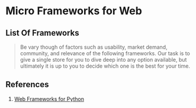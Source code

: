 # Micro Frameworks for Web

## List Of Frameworks

> Be vary though of factors such as usability, market demand, community, and relevance of the following frameworks. Our task is to give a single store for you to dive deep into any option available, but ultimately it is up to you to decide which one is the best for your time.

## References

1. [Web Frameworks for Python](https://wiki.python.org/moin/WebFrameworks)
